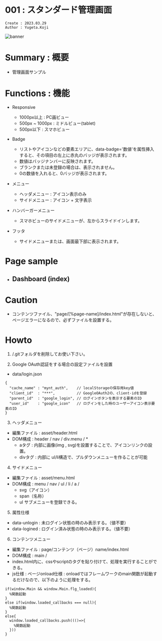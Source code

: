 001 : スタンダード管理画面
===
```
Create : 2023.03.29
Author : Yugeta.Koji
```

![banner](banner.png)

# Summary : 概要
- 管理画面サンプル


# Functions : 機能
- Responsive
  - 1000px以上 : PC画ビュー
  - 500px ~ 1000px : ミドルビュー(tablet)
  - 500px以下 : スマホビュー

- Badge
  - リストやアイコンなどの要素エリアに、data-badge='数値'を属性挿入すると、その項目の左上に赤丸のバッジが表示されます。
  - 数値はバッジナンバーに反映されます。
  - ブランクまたは未登録の場合は、表示されません。
  - 0の数値を入れると、0バッジが表示されます。

- メニュー
  - ヘッダメニュー : アイコン表示のみ
  - サイドメニュー : アイコン + 文字表示

- ハンバーガーメニュー
  - スマホビューのサイドメニューが、左からスライドインします。

- フッタ
  - サイドメニューまたは、画面最下部に表示されます。

# Page sample
- Dashboard (index)
  - 

# Caution
- コンテンツファイル、"page/[%page-name]/index.html"が存在しないと、ページエラーになるので、必ずファイルを設置する。

# Howto

1. /.gitフォルダを削除してお使い下さい。

2. Google OAuth認証をする場合の設定ファイルを設置
- data/login.json
```
{
  "cache_name" : "mynt_auth",    // localStorageの保存用key値
  "client_id"  : "***",          // GoogleOAuth2の、client-idを登録
  "parent_id"  : "google_login", // ログインボタンを表示する要素のID
  "user_id"    : "google_icon"   // ログインをした時のユーザーアイコン表示要素のID
}
```

3. ヘッダメニュー
- 編集ファイル : asset/header.html
- DOM構成 : header / nav / div.menu / *
  - aタグ : 内部に画像(img , svg)を設置することで、アイコンリンクの設置。
  - divタグ : 内部に ul/li構造で、プルダウンメニューを作ることが可能

4. サイドメニュー
- 編集ファイル : asset/menu.html
- DOM構成 : menu / nav / ul / li / a / 
  - svg（アイコン）
  - span（名称）
  - ul サブメニューを登録できる。

5. 属性仕様
- data-unlogin : 未ログイン状態の時のみ表示する。（値不要）
- data-logined : ログイン済み状態の時のみ表示する。（値不要）

6. コンテンツメニュー
- 編集ファイル : page/コンテンツ（ページ）name/index.html
- DOM構成 : main / 
- index.html内に、cssやscriptのタグを貼り付けて、処理を実行することができる。
- js仕様 : ページonload仕様 : onloadではフレームワークのmain関数が起動するだけなので、以下のように処理をする。
```
if(window.Main && window.Main.flg_loaded){
  %関数起動
}
else if(window.loaded_callbacks === null){
  %関数起動
}
else{
  window.loaded_callbacks.push((()=>{
    %関数起動
  }))
}
```

